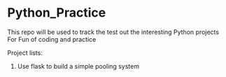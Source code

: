 # Python_Practice

This repo will be used to track the test out the interesting Python projects
For Fun of coding and practice

Project lists:
1. Use flask to build a simple pooling system
